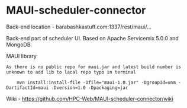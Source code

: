MAUI-scheduler-connector
========================

Back-end location - barabashkastuff.com:1337/rest/maui/...

Back-end part of scheduler UI.
Based on Apache Servicemix 5.0.0 and MongoDB.


MAUI library

    As there is no public repo for maui.jar and latest build number is unknown to add lib to lacal repo typo in terminal

        mvn install:install-file -Dfile="maui-1.0.jar" -DgroupId=unm -DartifactId=maui -Dversion=1.0 -Dpackaging=jar

Wiki -   https://github.com/HPC-Web/MAUI-scheduler-connector/wiki
